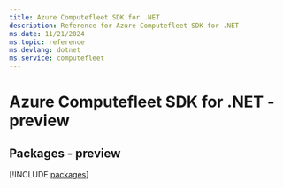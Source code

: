 ```yaml
---
title: Azure Computefleet SDK for .NET
description: Reference for Azure Computefleet SDK for .NET
ms.date: 11/21/2024
ms.topic: reference
ms.devlang: dotnet
ms.service: computefleet
---
```

# Azure Computefleet SDK for .NET - preview
## Packages - preview
[!INCLUDE [packages](computefleet-index.md)]